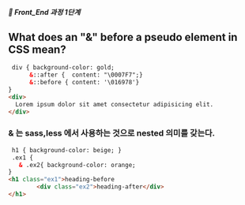 ##### 🍑  Front_End 과정 1단계 

## What does an "&" before a pseudo element in CSS mean?

```html
 div { background-color: gold;
      &::after {  content: "\0007F7";}
      &::before { content: '\016978'}
}
<div>
  Lorem ipsum dolor sit amet consectetur adipisicing elit.
</div>
```

### & 는 sass,less 에서 사용하는 것으로 nested 의미를 갖는다.  
```html
 h1 { background-color: beige; }
 .ex1 { 
   & .ex2{ background-color: orange;
} 
<h1 class="ex1">heading-before
        <div class="ex2">heading-after</div>
</h1>
```



